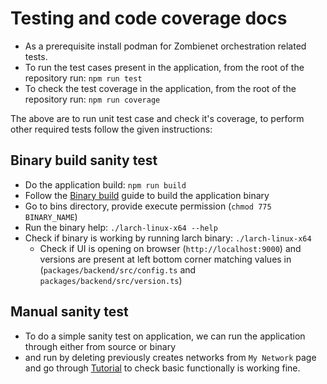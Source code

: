 # Testing and code coverage docs 

- As a prerequisite install podman for Zombienet orchestration related tests.
- To run the test cases present in the application, from the root of the repository run: `npm run test`
- To check the test coverage in the application, from the root of the repository run: `npm run coverage`

The above are to run unit test case and check it's coverage, to perform other required tests follow the given instructions:

## Binary build sanity test

- Do the application build: `npm run build`
- Follow the [Binary build](./binary_build.md) guide to build the application binary
- Go to bins directory, provide execute permission (`chmod 775 BINARY_NAME`)
- Run the binary help: `./larch-linux-x64 --help`
- Check if binary is working by running larch binary: `./larch-linux-x64`
  - Check if UI is opening on browser (`http://localhost:9000`) and versions are present at left bottom corner matching values in (`packages/backend/src/config.ts` and `packages/backend/src/version.ts`)

## Manual sanity test

- To do a simple sanity test on application, we can run the application through either from source or binary
- and run by deleting previously creates networks from `My Network` page and go through [Tutorial](../user/tutorial.md) to check basic functionally is working fine.